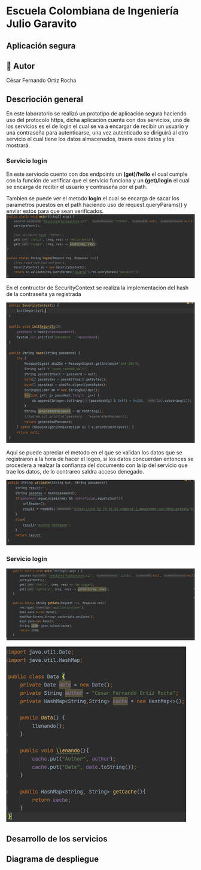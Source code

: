 # Escuela Colombiana de Ingeniería Julio Garavito
## Aplicación segura
## 👤 Autor
César Fernando Ortiz Rocha
## Descrioción general

En este laboratorio se realizó un prototipo de aplicación segura haciendo uso del protocolo https, dicha aplicación cuenta con dos servicios, uno de los servicios es el de login el cual se va a encargar de recibir un usuario y una contraseña para autenticarse, una vez autenticado se diriguirá al otro servicio el cual tiene los datos almacenados, traera esos datos y los mostrará.

### Servicio login

En este serviocio cuento con dos endpoints un **(get)/hello** el cual cumple con la función de verificar que el servicio funciona y un **(get)/login** el cual se encarga de recibir el usuario y contraseña por el path.

Tambien se puede ver el metodo **login** el cual se encarga de sacar los parametros puestos en el path haciendo uso de request.queryParams() y enviar estos para que sean verificados.
![](img/loginmain.PNG)

En el contructor de SecurityContext se realiza la implementación del hash de la contraseña ya registrada

![](img/hash.PNG)

Aqui se puede apreciar el metodo en el que se validan los datos que se registraron a la hora de hacer el logeo, si los datos concuerdan entonces se procedera a realzar la confianza del documento con la ip del servicio que trae los datos, de lo contrareo saldra acceso denegado.

![](img/validate1.PNG)

### Servicio login

![](img/datamain.PNG)


![](img/dataClass.PNG)

## Desarrollo de los servicios

## Diagrama de despliegue 

